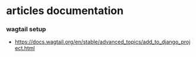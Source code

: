 # articles documentation

### wagtail setup
- https://docs.wagtail.org/en/stable/advanced_topics/add_to_django_project.html